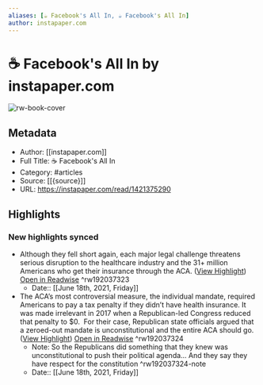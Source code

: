 ```yaml
---
aliases: [☕️ Facebook's All In, ☕️ Facebook's All In]
author: instapaper.com
---
```

# ☕️ Facebook's All In by instapaper.com

![rw-book-cover](https://readwise-assets.s3.amazonaws.com/static/images/article2.74d541386bbf.png)

## Metadata
- Author: [[instapaper.com]]
- Full Title: ☕️ Facebook's All In
- Category: #articles
- Source: [[{source}]]
- URL: https://instapaper.com/read/1421375290

## Highlights
### New highlights synced
- Although they fell short again, each major legal challenge threatens serious disruption to the healthcare industry and the 31+ million Americans who get their insurance through the ACA. ([View Highlight](https://instapaper.com/read/1421375290/16705123)) [Open in Readwise](https://readwise.io/open/192037323) ^rw192037323
    - Date:: [[June 18th, 2021, Friday]]
- The ACA’s most controversial measure, the individual mandate, required Americans to pay a tax penalty if they didn’t have health insurance. It was made irrelevant in 2017 when a Republican-led Congress reduced that penalty to $0. 
  For their case, Republican state officials argued that a zeroed-out mandate is unconstitutional and the entire ACA should go. ([View Highlight](https://instapaper.com/read/1421375290/16705137)) [Open in Readwise](https://readwise.io/open/192037324) ^rw192037324
    - Note: So the Republicans did something that they knew was unconstitutional to push their political agenda… And they say they have respect for the constitution ^rw192037324-note
    - Date:: [[June 18th, 2021, Friday]]
